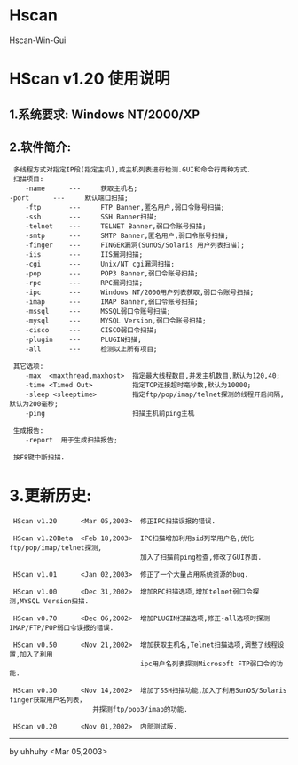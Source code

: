 # Hscan
Hscan-Win-Gui

# HScan v1.20 使用说明

## 1.系统要求: Windows NT/2000/XP

## 2.软件简介:

     多线程方式对指定IP段(指定主机),或主机列表进行检测.GUI和命令行两种方式.
     扫描项目: 
        -name      ---     获取主机名;
	-port      ---     默认端口扫描;
        -ftp       ---     FTP Banner,匿名用户,弱口令账号扫描; 
        -ssh       ---     SSH Banner扫描;
        -telnet    ---     TELNET Banner,弱口令账号扫描;
        -smtp      ---     SMTP Banner,匿名用户,弱口令账号扫描; 
        -finger    ---     FINGER漏洞(SunOS/Solaris 用户列表扫描);
        -iis       ---     IIS漏洞扫描;
        -cgi       ---     Unix/NT cgi漏洞扫描;
        -pop       ---     POP3 Banner,弱口令账号扫描;
        -rpc       ---     RPC漏洞扫描;
        -ipc       ---     Windows NT/2000用户列表获取,弱口令账号扫描;
        -imap      ---     IMAP Banner,弱口令账号扫描;
        -mssql     ---     MSSQL弱口令账号扫描;
        -mysql     ---     MYSQL Version,弱口令账号扫描;
        -cisco     ---     CISCO弱口令扫描;
        -plugin    ---     PLUGIN扫描;
        -all       ---     检测以上所有项目;

     其它选项:
        -max  <maxthread,maxhost>  指定最大线程数目,并发主机数目,默认为120,40;
        -time <Timed Out>          指定TCP连接超时毫秒数,默认为10000;
        -sleep <sleeptime>         指定ftp/pop/imap/telnet探测的线程开启间隔,默认为200毫秒;
        -ping                      扫描主机前ping主机

     生成报告:
        -report  用于生成扫描报告;
     
     按F8键中断扫描.

# 3.更新历史:

     HScan v1.20      <Mar 05,2003>  修正IPC扫描误报的错误.

     HScan v1.20Beta  <Feb 18,2003>  IPC扫描增加利用sid列举用户名,优化ftp/pop/imap/telnet探测,
                                     加入了扫描前ping检查,修改了GUI界面.

     HScan v1.01      <Jan 02,2003>  修正了一个大量占用系统资源的bug.

     HScan v1.00      <Dec 31,2002>  增加RPC扫描选项,增加telnet弱口令探测,MYSQL Version扫描.

     HScan v0.70      <Dec 06,2002>  增加PLUGIN扫描选项,修正-all选项时探测IMAP/FTP/POP弱口令误报的错误.					         

     HScan v0.50      <Nov 21,2002>  增加获取主机名,Telnet扫描选项,调整了线程设置,加入了利用					         
                                     ipc用户名列表探测Microsoft FTP弱口令的功能.

     HScan v0.30      <Nov 14,2002>  增加了SSH扫描功能,加入了利用SunOS/Solaris finger获取用户名列表，
			             并探测ftp/pop3/imap的功能.

     HScan v0.20      <Nov 01,2002>  内部测试版.

____________________________________________________
by uhhuhy <Mar 05,2003>

